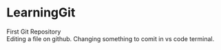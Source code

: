 # LearningGit
First Git Repository<br>
Editing a file on github.
Changing something to comit in vs code terminal.
